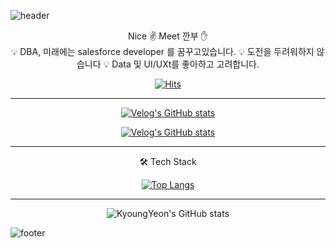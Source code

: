 ![header](https://capsule-render.vercel.app/api?type=slice&height=200&section=header&color=gradient&text=KimKyoungyeon&fontSize=90)

<div align =center> 
 
Nice ✌ Meet 깐부 ✋  <br>
   💡 DBA, 미래에는 salesforce developer 를 꿈꾸고있습니다.
   💡 도전을 두려워하지 않습니다
   💡 Data 및 UI/UXt를 좋아하고 고려합니다. 
 
[![Hits](https://hits.seeyoufarm.com/api/count/incr/badge.svg?url=https%3A%2F%2Fgithub.com%2Fkim-kyoungyeon&count_bg=%2387F2EA&title_bg=%23C463EA&icon=&icon_color=%23E7E7E7&title=hits&edge_flat=false)](https://hits.seeyoufarm.com)
 
-------

[![Velog's GitHub stats](https://velog-readme-stats.vercel.app/api/badge?name=ww3ysq)](https://velog.io/@ww3ysq)

[![Velog's GitHub stats](https://velog-readme-stats.vercel.app/api?name=ww3ysq&color=dark)](https://velog-readme-stats.vercel.app/api/redirect?name=ww3ysq)
<br>

---

🛠 Tech Stack

[![Top Langs](https://github-readme-stats.vercel.app/api/top-langs/?username=kim-kyoungyeon&layout=compact)](https://github.com/kim-kyoungyeon/github-readme-stats)

---

![KyoungYeon's GitHub stats](https://github-readme-stats.vercel.app/api?username=kim-kyoungyeon&show_icons=true&theme=tokyonight)

</div>

![footer](https://capsule-render.vercel.app/api?&type=slice&section=footer&height=200&text=FE,BE%20Developer&animation=fadeIn&fontSize=20&fontAlign=20&fontColor=d6ace6)
